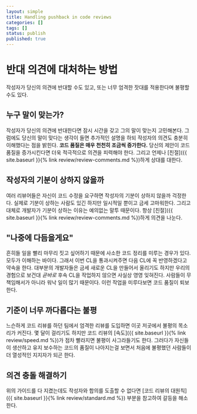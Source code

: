 ```yaml
---
layout: simple
title: Handling pushback in code reviews
categories: []
tags: []
status: publish
published: true
---
```


# 반대 의견에 대처하는 방법

작성자가 당신의 의견에 반대할 수도 있고, 또는 너무 엄격한 잣대를 적용한다며 불평할 수도 있다.

## 누구 말이 맞는가?
작성자가 당신의 의견에 반대한다면 잠시 시간을 갖고 그의 말이 맞는지 고민해본다. 그럼에도 당신의 말이 맞다는 생각이 들면 추가적인 설명을 하되 작성자의 의견도 충분히 이해했다는 점을 밝힌다. **코드 품질은 매우 천천히 조금씩 증가한다.** 당신의 제안이 코드 품질을 증가시킨다면 더욱 적극적으로 의견을 피력해야 한다. 그리고 언제나 [친절]({{ site.baseurl }}{% link review/review-comments.md %})하게 상대를 대한다.

## 작성자의 기분이 상하지 않을까
여러 리뷰어들은 자신이 코드 수정을 요구하면 작성자의 기분이 상하지 않을까 걱정한다. 실제로 기분이 상하는 사람도 있긴 하지만 일시적일 뿐이고 금세 고마워한다. 그리고 대체로 개발자가 기분이 상하는 이유는 예의없는 말투 때문이다. 항상 [친절]({{ site.baseurl }}{% link review/review-comments.md %})하게 의견을 나눈다.

## "나중에 다듬을게요"
흔히들 일을 빨리 마무리 짓고 싶어하기 때문에 사소한 코드 정리를 미루는 경우가 있다. 모두가 이해하는 바이다. 그래서 이번 CL을 통과시켜주면 다음 CL에 꼭 반영하겠다고 약속을 한다. 대부분의 개발자들은 금세 새로운 CL을 만들어서 올리기도 하지만 우리의 경험으로 보건대 *곧바로* 후속 CL을 작업하지 않으면 사실상 영영 잊혀진다. 사람들이 무책임해서가 아니라 워낙 일이 많기 때문이다. 이런 작업을 미루다보면 코드 품질이 퇴보한다.

## 기준이 너무 까다롭다는 불평
느슨하게 코드 리뷰를 하던 팀에서 엄격한 리뷰를 도입하면 이곳 저곳에서 불평의 목소리가 커진다. 몇 달이 걸리기도 하지만 코드 리뷰의 [속도]({{ site.baseurl }}{% link review/speed.md %})가 점차 빨라지면 불평이 사그라들기도 한다. 그러다가 자신들이 생산하고 유지 보수하는 코드의 품질이 나아지는걸 보면서 처음에 불평했던 사람들이 더 열성적인 지지자가 되곤 한다.

## 의견 충돌 해결하기
위의 가이드를 다 지켰는데도 작성자와 합의를 도출할 수 없다면 [코드 리뷰의 대원칙]({{ site.baseurl }}{% link review/standard.md %}) 부분을 참고하여 갈등을 해소한다.
